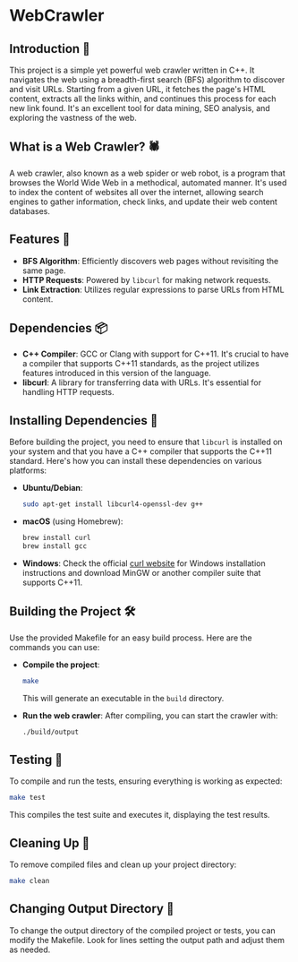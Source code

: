 # WebCrawler

## Introduction 📘
This project is a simple yet powerful web crawler written in C++. It navigates the web using a breadth-first search (BFS) algorithm to discover and visit URLs. Starting from a given URL, it fetches the page's HTML content, extracts all the links within, and continues this process for each new link found. It's an excellent tool for data mining, SEO analysis, and exploring the vastness of the web.

## What is a Web Crawler? 🕷️
A web crawler, also known as a web spider or web robot, is a program that browses the World Wide Web in a methodical, automated manner. It's used to index the content of websites all over the internet, allowing search engines to gather information, check links, and update their web content databases.

## Features 🌟
- **BFS Algorithm**: Efficiently discovers web pages without revisiting the same page.
- **HTTP Requests**: Powered by `libcurl` for making network requests.
- **Link Extraction**: Utilizes regular expressions to parse URLs from HTML content.

## Dependencies 📦
- **C++ Compiler**: GCC or Clang with support for C++11. It's crucial to have a compiler that supports C++11 standards, as the project utilizes features introduced in this version of the language.
- **libcurl**: A library for transferring data with URLs. It's essential for handling HTTP requests.

## Installing Dependencies 🔧
Before building the project, you need to ensure that `libcurl` is installed on your system and that you have a C++ compiler that supports the C++11 standard. Here's how you can install these dependencies on various platforms:

- **Ubuntu/Debian**:
  ```sh
  sudo apt-get install libcurl4-openssl-dev g++
  ```
- **macOS** (using Homebrew):
  ```sh
  brew install curl
  brew install gcc
  ```
- **Windows**: Check the official [curl website](https://curl.haxx.se/download.html) for Windows installation instructions and download MinGW or another compiler suite that supports C++11.

## Building the Project 🛠️
Use the provided Makefile for an easy build process. Here are the commands you can use:

- **Compile the project**:
  ```sh
  make
  ```
  This will generate an executable in the `build` directory.

- **Run the web crawler**:
  After compiling, you can start the crawler with:
  ```sh
  ./build/output 
  ```

## Testing 🧪
To compile and run the tests, ensuring everything is working as expected:

```sh
make test
```

This compiles the test suite and executes it, displaying the test results.

## Cleaning Up 🧹
To remove compiled files and clean up your project directory:

```sh
make clean
```

## Changing Output Directory 📁
To change the output directory of the compiled project or tests, you can modify the Makefile. Look for lines setting the output path and adjust them as needed.
